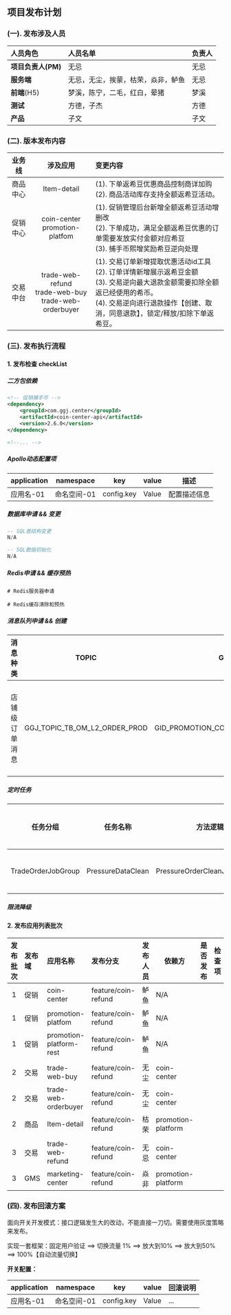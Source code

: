 ## 项目发布计划

###  (一). 发布涉及人员

| **人员角色**       | **人员名单**                       | **负责人** |
| :----------------- | :--------------------------------- | :--------- |
| **项目负责人(PM)** | 无忌                               | 无忌       |
| **服务端**         | 无忌，无尘，挨蒙，枯荣，焱非，鲈鱼 | 无忌       |
| **前端**(H5)       | 梦溪，陈宁，二毛，红白，晕猪       | 梦溪       |
| **测试**           | 方德，子杰                         | 方德       |
| **产品**           | 子文                               | 子文       |





###  (二). 版本发布内容

|  业务线  |                           涉及应用                           | 变更内容                                                     |
| :------: | :----------------------------------------------------------: | :----------------------------------------------------------- |
| 商品中心 |                         Item-detail                          | (1). 下单返希豆优惠商品控制商详加购 <br />(2). 商品活动库存支持全额返希豆活动。 |
| 促销中心 |              coin-center<br />promotion-platfom              | (1). 促销管理后台新增全额返希豆活动增删改 <br />(2). 下单成功，满足全额返希豆优惠的订单需要发放实付金额对应希豆 <br />(3). 捕手币熙增奖励希豆逆向处理 |
| 交易中台 | trade-web-refund<br />trade-web-buy<br />trade-web-orderbuyer | (1). 交易订单新增提取优惠活动id工具<br />(2). 订单详情新增展示返希豆金额<br />(3). 交易逆向最大退款金额需要扣除全额返已经使用的希币。<br />(4). 交易逆向进行退款操作【创建、取消，同意退款】，锁定/释放/扣除下单返希豆。 |





### (三). 发布执行流程

#### 1. 发布检查 checkList

##### 二方包依赖

```xml
<!-- 促销捕手币 -->
<dependency>
    <groupId>com.ggj.center</groupId>
    <artifactId>coin-center-api</artifactId>
    <version>2.6.0</version>
</dependency>

<!--... -->
```





##### Apollo动态配置项

| **application** | **namespace** | **key**    | **value** | 描述         |
| --------------- | ------------- | ---------- | --------- | ------------ |
| 应用名-01       | 命名空间-01   | config.key | Value     | 配置描述信息 |





##### 数据库申请 && 变更

```sql
-- SQL表结构变更
N/A

-- SQL数据初始化
N/A
```





##### Redis申请 && 缓存预热

```shell
# Redis服务器申请

# Redis缓存清除和预热

```





##### 消息队列申请 && 创建

|    消息种类    |             TOPIC             |               GID                |           消费端业务说明           |
| :------------: | :---------------------------: | :------------------------------: | :--------------------------------: |
| 店铺级订单消息 | GGJ_TOPIC_TB_OM_L2_ORDER_PROD | GID_PROMOTION_COIN_RECHARGE_PROD | 监听店铺级订单支付消息，发放虚拟币 |





##### 定时任务

| 任务分组           |     任务名称      |           方法逻辑            | cron表达式 | 任务描述 |
| ------------------ | :---------------: | :---------------------------: | :--------: | :------: |
| TradeOrderJobGroup | PressureDataClean | PressureOrderCleanJob#execute |    ...     | 任务描述 |





##### 限流降级





#### 2. 发布应用列表批次

| 发布批次 | 发布域 | **应用名称**            | 发布分支            | **发布人员** | 依赖方             | 是否发布 | 检查项 | 是否验证 |
| :------: | :----- | :---------------------- | :------------------ | :----------- | ------------------ | :------- | :----- | -------- |
|    1     | 促销   | coin-center             | feature/coin-refund | 鲈鱼         | N/A                |          |        |          |
|    1     | 促销   | promotion-platfom       | feature/coin-refund | 鲈鱼         | N/A                |          |        |          |
|    1     | 促销   | promotion-platform-rest | feature/coin-refund | 鲈鱼         | N/A                |          |        |          |
|          |        |                         |                     |              |                    |          |        |          |
|    2     | 交易   | trade-web-buy           | feature/coin-refund | 无尘         | coin-center        |          |        |          |
|    2     | 交易   | trade-web-orderbuyer    | feature/coin-refund | 无尘         | coin-center        |          |        |          |
|    2     | 商品   | Item-detail             | feature/coin-refund | 枯荣         | promotion-platform |          |        |          |
|          |        |                         |                     |              |                    |          |        |          |
|    3     | 交易   | trade-web-refund        | feature/coin-refund | 无忌         | coin-center        |          |        |          |
|    3     | GMS    | marketing-center        | feature/coin-refund | 焱非         | promotion-platform |          |        |          |







### (四). 发布回滚方案

面向开关开发模式：接口逻辑发生大的改动，不能直接一刀切。需要使用灰度策略来发布。

实现一套框架：固定用户验证 ==> 切换流量 1% ==>  放大到10% ==> 放大到50% ==>  100%【自动流量切换】

**开关配置：**

| **application** | **namespace** | **key**    | **value** | 回滚说明 |
| --------------- | ------------- | ---------- | --------- | -------- |
| 应用名-01       | 命名空间-01   | config.key | Value     | ...      |


